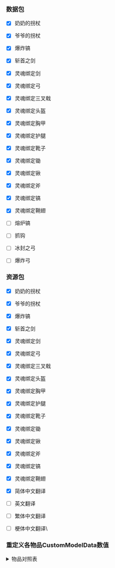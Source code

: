 ### 数据包

- [x] 奶奶的拐杖  
- [x] 爷爷的拐杖  
- [x] 爆炸镐  
- [x] 斩首之剑  
- [x] 灵魂绑定剑
- [x] 灵魂绑定弓
- [x] 灵魂绑定三叉戟
- [x] 灵魂绑定头盔
- [x] 灵魂绑定胸甲
- [x] 灵魂绑定护腿
- [x] 灵魂绑定靴子
- [x] 灵魂绑定锄
- [x] 灵魂绑定锹
- [x] 灵魂绑定斧
- [x] 灵魂绑定镐
- [x] 灵魂绑定鞘翅
- [ ] 熔炉镐
- [ ] 抓钩  
- [ ] 冰封之弓
- [ ] 爆炸弓



### 资源包

- [x] 奶奶的拐杖  
- [x] 爷爷的拐杖  
- [x] 爆炸镐  
- [x] 斩首之剑  
- [x] 灵魂绑定剑
- [x] 灵魂绑定弓
- [x] 灵魂绑定三叉戟
- [x] 灵魂绑定头盔
- [x] 灵魂绑定胸甲
- [x] 灵魂绑定护腿
- [x] 灵魂绑定靴子
- [x] 灵魂绑定锄
- [x] 灵魂绑定锹
- [x] 灵魂绑定斧
- [x] 灵魂绑定镐
- [x] 灵魂绑定鞘翅
- [x] 简体中文翻译
- [ ] 英文翻译
- [ ] 繁体中文翻译
- [ ] 梗体中文翻译\



### 重定义各物品CustomModelData数值

<details>
<summary>物品对照表</summary>
<details>
<summary>武器</summary>

| CustomModelData | 物品ID(Item's ID) | 物品名称 | Item's Name | 资源包 |
| :----: | ---- | ---- | ---- | ---- |
| 7270001 | grandmas_walking_stick | 奶奶的拐杖 | Grandmas Walking Stick | ✔ |
| 7270002 | grandpas_walking_stick | 爷爷的拐杖 | Grandpas Walking Stick | ✔ |
| 7270003 | sword_of_beheading | 处决之剑 | Sword of Beheading | ✔ |
| 7270004 | blade_of_vampires | 吸血鬼之刀 | Blade of Vampires | ✔ |
| 7270005 | seismic_axe | 地震斧 | Seismic Axe |  |
| 7270006 | soulbound_sword | 灵魂绑定剑 | Soulbound Sword | ✔ |
| 7270007 | soulbound_trident | 灵魂绑定三叉戟 | Soulbound Trident | CIT |
| 7270008 | soulbound_bow | 灵魂绑定弓 | Soulbound Bow | ✔ |
| 7270009 | explosive_bow | 爆裂之弓 | Explosive Bow |  |
| 7270010 | icy_bow | 冰封之弓 | Icy Bow | ✔ |

</details>
<details>
<summary>工具</summary>

| CustomModelData | 物品ID(Item's ID) | 物品名称 | Item's Name | 资源包 |
| :----: | ---- | ---- | ---- | ---- |
| 7270011 |  | 淘金盘 |  |  |
| 7270012 |  | 下界淘金盘 |  |  |
| 7270013 | grappling_hook | 抓钩 | Grappling Hook |  |
| 7270014 |  | 熔炉镐 |  |  |
| 7270015 |  | 伐木斧 |  |  |
| 7270016 |  | 刷怪笼之镐 |  |  |
| 7270017 |  | 赫拉克勒斯之镐 |  |  |
| 7270018 | explosive_pickaxe | 爆炸镐 | Explosive Pickaxe | ✔ |
| 7270019 |  | 爆炸铲 |  |  |
| 7270020 |  | 寻矿镐 |  |  |
| 7270021 |  | 钴镐 |  |  |
| 7270022 |  | 矿脉镐 |  |  |
| 7270023 | soulbound_pickaxe | 灵魂绑定镐 | Soulbound Pickaxe | ✔ |
| 7270024 | soulbound_axe | 灵魂绑定斧 | Soulbound Axe | ✔ |
| 7270025 | soulbound_shovel | 灵魂绑定铲 | Soulbound Shovel | ✔ |
| 7270026 | soulbound_hoe | 灵魂绑定锄 | Soulbound Hoe | ✔ |

</details>
<details>
<summary>防具</summary>

| CustomModelData | 物品ID(Item's ID) | 物品名称 | Item's Name | 资源包 |
| :----: | ---- | ---- | ---- | ---- |
| 7270027 |  | 大马士革钢头盔 |  |  |
| 7270028 |  | 大马士革钢胸甲 |  |  |
| 7270029 |  | 大马士革钢护腿 |  |  |
| 7270030 |  | 大马士革钢靴子 |  |  |
| 7270031 |  | 强化合金头盔 |  |  |
| 7270032 |  | 强化合金胸甲 |  |  |
| 7270033 |  | 强化合金护腿 |  |  |
| 7270034 |  | 强化合金靴子 |  |  |
| 7270035 |  | 仙人掌头盔 |  |  |
| 7270036 |  | 仙人掌胸甲 |  |  |
| 7270037 |  | 仙人掌护腿 |  |  |
| 7270038 |  | 仙人掌靴子 |  |  |
| 7270039 |  | 锁链头盔 |  |  |
| 7270040 |  | 锁链胸甲 |  |  |
| 7270041 |  | 锁链护腿 |  |  |
| 7270042 |  | 锁链靴子 |  |  |
| 7270043 |  | 镀金铁头盔 |  |  |
| 7270044 |  | 镀金铁胸甲 |  |  |
| 7270045 |  | 镀金铁护腿 |  |  |
| 7270046 |  | 镀金铁靴子 |  |  |
| 7270047 |  | 潜水头盔 |  |  |
| 7270048 |  | 潜水胸甲 |  |  |
| 7270049 |  | 潜水护腿 |  |  |
| 7270050 |  | 潜水靴子 |  |  |
| 7270051 |  | 金头盔 |  |  |
| 7270052 |  | 金胸甲 |  |  |
| 7270053 |  | 金护腿 |  |  |
| 7270054 |  | 金靴子 |  |  |

</details>
<details>
<summary>魔法防具</summary>

| CustomModelData | 物品ID(Item's ID) | 物品名称 | Item's Name | 资源包 |
| :----: | ---- | ---- | ---- | ---- |
| 7270055 |  | 末影头盔 |  |  |
| 7270056 |  | 末影胸甲 |  |  |
| 7270057 |  | 末影护腿 |  |  |
| 7270058 |  | 末影靴子 |  |  |
| 7270059 |  | 史莱姆头盔 |  |  |
| 7270060 |  | 史莱姆胸甲 |  |  |
| 7270061 |  | 史莱姆护腿 |  |  |
| 7270062 |  | 史莱姆靴子 |  |  |
| 7270063 |  | 萤石头盔 |  |  |
| 7270064 |  | 萤石胸甲 |  |  |
| 7270065 |  | 萤石护腿 |  |  |
| 7270066 |  | 萤石靴子 |  |  |
| 7270067 |  | 史莱姆头盔 |  |  |
| 7270068 |  | 史莱姆胸甲 |  |  |
| 7270069 |  | 史莱姆护腿 |  |  |
| 7270070 |  | 史莱姆靴子 |  |  |
| 7270071 |  | 农夫的靴子 |  |  |
| 7270072 |  | 践踏者之靴 |  |  |
| 7270073 | soulbound_helmet | 灵魂绑定头盔 | Soulbound Helmet | ✔/CIT |
| 7270074 | soulbound_chestplate | 灵魂绑定胸甲 | Soulbound Chestplate | ✔/CIT |
| 7270075 | soulbound_leggings | 灵魂绑定护腿 | Soulbound Leggings | ✔/CIT |
| 7270076 | soulbound_boots | 灵魂绑定靴子 | Soulbound Boots | ✔/CIT |

</details>
<details>
<summary>魔法道具</summary>

| CustomModelData | 物品ID(Item's ID) | 物品名称 | Item's Name | 资源包 |
| :----: | ---- | ---- | ---- | ---- |
| 7270077 |  | 末影背包 |  |  |
| 7270078 |  | 魔法末影之眼 |  |  |
| 7270079 |  | 元素法杖 |  |  |
| 7270080 |  | 元素法杖 - 风 |  |  |
| 7270081 |  | 元素法杖 - 水 |  |  |
| 7270082 |  | 元素法杖 - 火 |  |  |
| 7270083 |  | 元素法杖 - 雷 |  |  |
| 7270084 |  | 魔法僵尸药丸 |  |  |
| 7270085 |  | 吸入磁铁 |  |  |
| 7270086 |  | 已修复的刷怪笼 |  |  |
| 7270087 |  | 维度传送卷轴 |  |  |
| 7270088 |  | 知识共享之书 |  |  |
| 7270089 |  | 学识之瓶 |  |  |
| 7270090 |  | 古代祭坛 |  |  |
| 7270091 |  | 地狱骨粉 |  |  |
| 7270092 |  | 鞘翅鳞片 |  |  |
| 7270093 |  | 鞘翅 |  |  |
| 7270094 |  | 鞘翅(经验修补) |  |  |
| 7270095 | soulbound_elytra | 鞘翅(灵魂绑定) | Soulbound Elytra | CIT |
| 7270096 |  | 不死图腾 |  |  |
| 7270097 |  | 彩虹羊毛 |  |  |
| 7270098 |  | 彩虹玻璃 |  |  |
| 7270099 |  | 彩虹玻璃板 |  |  |
| 7270100 |  | 彩虹黏土块 |  |  |
| 7270101 |  | 彩虹混凝土 |  |  |
| 7270102 |  | 彩虹带釉陶瓦 |  |  |
| 7270103 |  | 吸入漏斗 |  |  |

</details>
<font color=gray>*注 : CIT为拓展资源包(需OptiFine)*</font>
</details>
